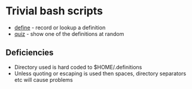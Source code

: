 # Trivial bash scripts

  * [define](./define) - record or lookup a definition
  * [quiz](./quiz) - show one of the definitions at random

## Deficiencies

  * Directory used is hard coded to $HOME/.definitions
  * Unless quoting or escaping is used then spaces, directory separators etc will cause problems
